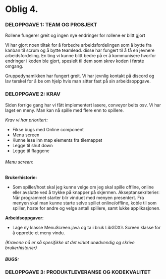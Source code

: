 # Oblig 4.
 
### DELOPPGAVE 1: TEAM OG PROSJEKT

Rollene fungerer greit og ingen nye endringer for rollene er blitt gjort


Vi har gjort noen tiltak for å forbedre arbeidsfordelingen som å bytte fra kanban til scrum og å bytte teamlead. disse har fungert til å få en jevnere arbeidsfordeling. 
En ting vi kunne blitt bedre på er å kommunisere hvorfor endringer i koden ble gjort, spesielt til dem som skrev koden i første omgang.


Gruppedynamikken har fungert greit. Vi har jevnlig kontakt på discord og lav terskel for å be om hjelp hvis man sitter fast på sin arbeidsoppgave.
 
### DELOPPGAVE 2: KRAV

Siden forrige gang har vi fått implementert lasere, conveyor belts osv.
Vi har laget en meny. Man kan nå spille med flere enn to spillere.

*Krav vi har prioritert:*

- Fikse bugs med Online component
- Menu screen
- Kunne lese inn map elements fra tilemappet
- Legge til shut down
- Legge til flaggene
 
###### Menu screen:

**Brukerhistorie:**

* Som spiller/host skal jeg kunne velge om jeg skal spille offline, online eller avslutte ved å trykke på knapper på skjermen.
Akseptansekriterier:
Når programmet starter blir vinduet med menyen presentert. Fra menyen skal man kunne starte selve spillet online/offline, koble til som spiller, hoste for andre og velge antall spillere, samt lukke applikasjonen.
 
 
**Arbeidsoppgaver:**

* Lage ny klasse MenuScreen.java og ta i bruk LibGDX’s Screen klasse for å opprette et meny vindu.
 
*(Kravene nå er så spesifikke at det virket unødvendig og skrive brukerhistorier)*
 
##### BUGS:
 
### DELOPPGAVE 3: PRODUKTLEVERANSE OG KODEKVALITET
